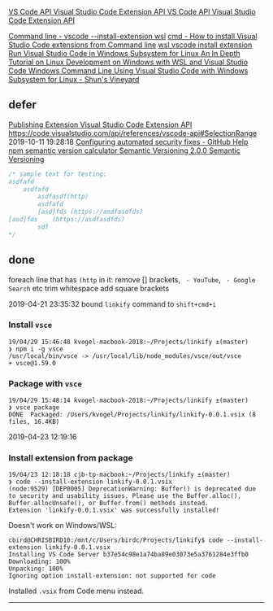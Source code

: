 

[VS Code API  Visual Studio Code Extension API ](https://code.visualstudio.com/api/references/vscode-api)
[VS Code API  Visual Studio Code Extension API ](https://code.visualstudio.com/api/references/vscode-api#TextEditor)

[Command line - vscode ](https://vscode.readthedocs.io/en/latest/editor/command-line/)
[--install-extension wsl](https://www.google.com/search?q=--install-extension+wsl&uact=5)
[cmd - How to install Visual Studio Code extensions from Command line](https://stackoverflow.com/questions/34286515/how-to-install-visual-studio-code-extensions-from-command-line)
[wsl vscode install extension](https://www.google.com/search?q=wsl+vscode+install+extension)
[Run Visual Studio Code in Windows Subsystem for Linux ](https://code.visualstudio.com/remote-tutorials/wsl/run-in-wsl)
[An In Depth Tutorial on Linux Development on Windows with WSL and Visual Studio Code  Windows Command Line ](https://devblogs.microsoft.com/commandline/an-in-depth-tutorial-on-linux-development-on-windows-with-wsl-and-visual-studio-code/)
[Using Visual Studio Code with Windows Subsystem for Linux - Shun's Vineyard ](https://shunsvineyard.info/2019/01/27/using-visual-studio-code-with-windows-subsystem-for-linux/)



## defer

[Publishing Extension  Visual Studio Code Extension API ](https://code.visualstudio.com/api/working-with-extensions/publishing-extension#packaging-extensions)
https://code.visualstudio.com/api/references/vscode-api#SelectionRange
2019-10-11 19:28:18
[Configuring automated security fixes - GitHub Help ](https://help.github.com/en/articles/configuring-automated-security-fixes)
[npm semantic version calculator ](https://semver.npmjs.com/)
[Semantic Versioning 2.0.0  Semantic Versioning ](https://semver.org/)


```js
/* sample text for testing:
asdfafd
	asdfafd
		asdfasdf(http)
		asdfafd
		[asd]fds (https://asdfasdfds)
[asd]fds    (https://asdfasdfds)
		sdf
*/
```


## done

foreach line that has `(http` in it:
  remove [] brackets, ` - YouTube`, ` - Google Search` etc
  trim whitespace
  add square brackets

2019-04-21 23:35:32
bound `linkify` command to `shift+cmd+i`

### Install `vsce`
```
19/04/29 15:46:48 kvogel-macbook-2018:~/Projects/linkify ±(master) 
❯ npm i -g vsce
/usr/local/bin/vsce -> /usr/local/lib/node_modules/vsce/out/vsce
+ vsce@1.59.0
```

### Package with `vsce`
```
19/04/29 15:48:14 kvogel-macbook-2018:~/Projects/linkify ±(master) 
❯ vsce package
DONE  Packaged: /Users/kvogel/Projects/linkify/linkify-0.0.1.vsix (8 files, 16.4KB)
```

2019-04-23 12:19:16

### Install extension from package
```
19/04/23 12:18:18 cjb-tp-macbook:~/Projects/linkify ±(master) 
❯ code --install-extension linkify-0.0.1.vsix
(node:9529) [DEP0005] DeprecationWarning: Buffer() is deprecated due to security and usability issues. Please use the Buffer.alloc(), Buffer.allocUnsafe(), or Buffer.from() methods instead.
Extension 'linkify-0.0.1.vsix' was successfully installed!
```
Doesn't work on Windows/WSL:
```
cbird@CHRISBIRD10:/mnt/c/Users/birdc/Projects/linkify$ code --install-extension linkify-0.0.1.vsix 
Installing VS Code Server b37e54c98e1a74ba89e03073e5a3761284e3ffb0
Downloading: 100%
Unpacking: 100%
Ignoring option install-extension: not supported for code
```
Installed `.vsix` from Code menu instead.

---



